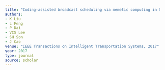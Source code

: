 ```yaml
---
title: "Coding-assisted broadcast scheduling via memetic computing in SDN-based vehicular networks"
authors:
- K Liu
- L Feng
- P Dai
- VCS Lee
- SH Son
- J Cao
venue: "IEEE Transactions on Intelligent Transportation Systems, 2017"
year: 2017
type: journal
source: scholar
---
```

